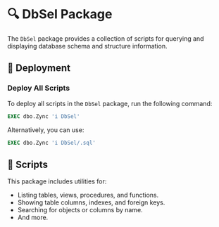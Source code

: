 # 🔍 DbSel Package

The `DbSel` package provides a collection of scripts for querying and displaying database schema and structure information.

## 🚀 Deployment

### Deploy All Scripts
To deploy all scripts in the `DbSel` package, run the following command:
```sql
EXEC dbo.Zync 'i DbSel'
```
Alternatively, you can use:
```sql
EXEC dbo.Zync 'i DbSel/.sql'
```

## 📜 Scripts

This package includes utilities for:
- Listing tables, views, procedures, and functions.
- Showing table columns, indexes, and foreign keys.
- Searching for objects or columns by name.
- And more.
